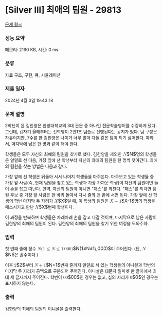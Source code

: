 # [Silver III] 최애의 팀원 - 29813 

[문제 링크](https://www.acmicpc.net/problem/29813) 

### 성능 요약

메모리: 2160 KB, 시간: 0 ms

### 분류

자료 구조, 구현, 큐, 시뮬레이션

### 제출 일자

2024년 4월 3일 19:43:18

### 문제 설명

<p>2학년이 된 김한양은 한양대학교의 3대 관문 중 하나인 전문학술영어를 수강하게 됐다. 그런데, 갑자기 올해부터는 전학영이 2인1조 팀플로 진행된다는 공지가 떴다. 팀 구성은 자유이지만, 7수를 한 김한양은 나이가 너무 많아 다들 같은 팀이 되기 싫어한다. 따라서, 마지막에 남은 한 명과 같이 해야 한다.</p>

<p>학생들은 모두 자신의 최애의 팀원을 찾기로 했다. 김한양을 제외한 <mjx-container class="MathJax" jax="CHTML" style="font-size: 109%; position: relative;"><mjx-math class="MJX-TEX" aria-hidden="true"><mjx-mi class="mjx-i"><mjx-c class="mjx-c1D441 TEX-I"></mjx-c></mjx-mi></mjx-math><mjx-assistive-mml unselectable="on" display="inline"><math xmlns="http://www.w3.org/1998/Math/MathML"><mi>N</mi></math></mjx-assistive-mml><span aria-hidden="true" class="no-mathjax mjx-copytext">$N$</span></mjx-container>명의 학생들은 일렬로 선 다음, 가장 앞에 선 학생부터 자신의 최애의 팀원을 한 명씩 찾아간다. 최애의 팀원을 찾는 방법은 다음과 같다.</p>

<p>가장 앞에 선 학생은 뒤돌아 서서 나머지 학생들을 마주본다. 마주보고 있는 학생들 중 가장 앞 사람(즉, 현재 팀원을 찾고 있는 학생과 가장 가까운 학생)이 자신의 팀원이면 둘이 손을 잡고 떠난다. 만약, 자신의 팀원이 아니면 "패스"를 외친다. "패스"를 외치면 팀원 후보 중 가장 앞 사람은 한 바퀴 돌아서 다시 줄의 맨 끝에 서면 된다. 가장 앞에 선 학생의 학번 마지막 두 자리가 <mjx-container class="MathJax" jax="CHTML" style="font-size: 109%; position: relative;"><mjx-math class="MJX-TEX" aria-hidden="true"><mjx-mi class="mjx-i"><mjx-c class="mjx-c1D44B TEX-I"></mjx-c></mjx-mi></mjx-math><mjx-assistive-mml unselectable="on" display="inline"><math xmlns="http://www.w3.org/1998/Math/MathML"><mi>X</mi></math></mjx-assistive-mml><span aria-hidden="true" class="no-mathjax mjx-copytext">$X$</span></mjx-container>일 때, 이 학생의 팀원은 <mjx-container class="MathJax" jax="CHTML" style="font-size: 109%; position: relative;"><mjx-math class="MJX-TEX" aria-hidden="true"><mjx-mi class="mjx-i"><mjx-c class="mjx-c1D44B TEX-I"></mjx-c></mjx-mi><mjx-mo class="mjx-n" space="3"><mjx-c class="mjx-c2212"></mjx-c></mjx-mo><mjx-mn class="mjx-n" space="3"><mjx-c class="mjx-c31"></mjx-c></mjx-mn></mjx-math><mjx-assistive-mml unselectable="on" display="inline"><math xmlns="http://www.w3.org/1998/Math/MathML"><mi>X</mi><mo>−</mo><mn>1</mn></math></mjx-assistive-mml><span aria-hidden="true" class="no-mathjax mjx-copytext">$X-1$</span></mjx-container>명의 학생을 패스시키고 만난 <mjx-container class="MathJax" jax="CHTML" style="font-size: 109%; position: relative;"><mjx-math class="MJX-TEX" aria-hidden="true"><mjx-mi class="mjx-i"><mjx-c class="mjx-c1D44B TEX-I"></mjx-c></mjx-mi></mjx-math><mjx-assistive-mml unselectable="on" display="inline"><math xmlns="http://www.w3.org/1998/Math/MathML"><mi>X</mi></math></mjx-assistive-mml><span aria-hidden="true" class="no-mathjax mjx-copytext">$X$</span></mjx-container>번째 학생이다.</p>

<p>이 과정을 반복하며 학생들은 차례차례 손을 잡고 나갈 것이며, 마지막으로 남은 사람이 김한양의 최애의 팀원이 된다. 김한양의 최애의 팀원을 찾기 위한 여정을 도와주자.</p>

### 입력 

 <p>첫 번째 줄에 정수 <mjx-container class="MathJax" jax="CHTML" style="font-size: 109%; position: relative;"><mjx-math class="MJX-TEX" aria-hidden="true"><mjx-mi class="mjx-i"><mjx-c class="mjx-c1D441 TEX-I"></mjx-c></mjx-mi><mjx-mo class="mjx-n"><mjx-c class="mjx-c28"></mjx-c></mjx-mo><mjx-mn class="mjx-n"><mjx-c class="mjx-c31"></mjx-c></mjx-mn><mjx-mo class="mjx-n" space="4"><mjx-c class="mjx-c2264"></mjx-c></mjx-mo><mjx-mi class="mjx-i" space="4"><mjx-c class="mjx-c1D441 TEX-I"></mjx-c></mjx-mi><mjx-mo class="mjx-n" space="4"><mjx-c class="mjx-c2264"></mjx-c></mjx-mo><mjx-mn class="mjx-n" space="4"><mjx-c class="mjx-c31"></mjx-c></mjx-mn><mjx-mstyle><mjx-mspace style="width: 0.167em;"></mjx-mspace></mjx-mstyle><mjx-mn class="mjx-n"><mjx-c class="mjx-c30"></mjx-c><mjx-c class="mjx-c30"></mjx-c><mjx-c class="mjx-c30"></mjx-c></mjx-mn><mjx-mo class="mjx-n"><mjx-c class="mjx-c29"></mjx-c></mjx-mo></mjx-math><mjx-assistive-mml unselectable="on" display="inline"><math xmlns="http://www.w3.org/1998/Math/MathML"><mi>N</mi><mo stretchy="false">(</mo><mn>1</mn><mo>≤</mo><mi>N</mi><mo>≤</mo><mn>1</mn><mstyle scriptlevel="0"><mspace width="0.167em"></mspace></mstyle><mn>000</mn><mo stretchy="false">)</mo></math></mjx-assistive-mml><span aria-hidden="true" class="no-mathjax mjx-copytext">$N(1≤N≤1\,000)$</span></mjx-container>이 주어진다. (단, <mjx-container class="MathJax" jax="CHTML" style="font-size: 109%; position: relative;"><mjx-math class="MJX-TEX" aria-hidden="true"><mjx-mi class="mjx-i"><mjx-c class="mjx-c1D441 TEX-I"></mjx-c></mjx-mi></mjx-math><mjx-assistive-mml unselectable="on" display="inline"><math xmlns="http://www.w3.org/1998/Math/MathML"><mi>N</mi></math></mjx-assistive-mml><span aria-hidden="true" class="no-mathjax mjx-copytext">$N$</span></mjx-container>은 홀수이다.)</p>

<p>이후 <mjx-container class="MathJax" jax="CHTML" style="font-size: 109%; position: relative;"><mjx-math class="MJX-TEX" aria-hidden="true"><mjx-mn class="mjx-n"><mjx-c class="mjx-c32"></mjx-c></mjx-mn></mjx-math><mjx-assistive-mml unselectable="on" display="inline"><math xmlns="http://www.w3.org/1998/Math/MathML"><mn>2</mn></math></mjx-assistive-mml><span aria-hidden="true" class="no-mathjax mjx-copytext">$2$</span></mjx-container>부터 <mjx-container class="MathJax" jax="CHTML" style="font-size: 109%; position: relative;"><mjx-math class="MJX-TEX" aria-hidden="true"><mjx-mi class="mjx-i"><mjx-c class="mjx-c1D441 TEX-I"></mjx-c></mjx-mi><mjx-mo class="mjx-n" space="3"><mjx-c class="mjx-c2B"></mjx-c></mjx-mo><mjx-mn class="mjx-n" space="3"><mjx-c class="mjx-c31"></mjx-c></mjx-mn></mjx-math><mjx-assistive-mml unselectable="on" display="inline"><math xmlns="http://www.w3.org/1998/Math/MathML"><mi>N</mi><mo>+</mo><mn>1</mn></math></mjx-assistive-mml><span aria-hidden="true" class="no-mathjax mjx-copytext">$N+1$</span></mjx-container>번째 줄까지 일렬로 서 있는 학생들의 이니셜과 학번의 마지막 두 자리가 공백으로 구분되어 주어진다. 이니셜은 대문자 알파벳 한 글자에서 최대 세 글자까지 주어진다. 학번이 <mjx-container class="MathJax" jax="CHTML" style="font-size: 109%; position: relative;"><mjx-math class="MJX-TEX" aria-hidden="true"><mjx-mn class="mjx-n"><mjx-c class="mjx-c30"></mjx-c><mjx-c class="mjx-c30"></mjx-c></mjx-mn></mjx-math><mjx-assistive-mml unselectable="on" display="inline"><math xmlns="http://www.w3.org/1998/Math/MathML"><mn>00</mn></math></mjx-assistive-mml><span aria-hidden="true" class="no-mathjax mjx-copytext">$00$</span></mjx-container>인 경우는 없고, 십의 자리가 <mjx-container class="MathJax" jax="CHTML" style="font-size: 109%; position: relative;"><mjx-math class="MJX-TEX" aria-hidden="true"><mjx-mn class="mjx-n"><mjx-c class="mjx-c30"></mjx-c></mjx-mn></mjx-math><mjx-assistive-mml unselectable="on" display="inline"><math xmlns="http://www.w3.org/1998/Math/MathML"><mn>0</mn></math></mjx-assistive-mml><span aria-hidden="true" class="no-mathjax mjx-copytext">$0$</span></mjx-container>인 경우는 표시하지 않는다. </p>

### 출력 

 <p>김한양의 최애의 팀원의 이니셜을 출력한다.</p>

